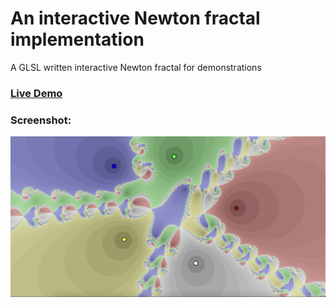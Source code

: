 # An interactive Newton fractal implementation
A GLSL written interactive Newton fractal for demonstrations

### [Live Demo](https://odedbadt.github.io/newton)
### Screenshot:
![Example Image](images/screenshot.jpg)
